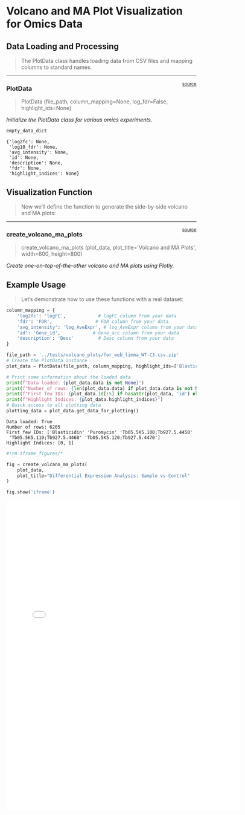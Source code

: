 # Volcano and MA Plot Visualization for Omics Data


<!-- WARNING: THIS FILE WAS AUTOGENERATED! DO NOT EDIT! -->

## Data Loading and Processing

> The PlotData class handles loading data from CSV files and mapping
> columns to standard names.

------------------------------------------------------------------------

<a
href="https://github.com/mtinti/ProjectUtility/blob/main/ProjectUtility/diff_expr.py#L15"
target="_blank" style="float:right; font-size:smaller">source</a>

### PlotData

>  PlotData (file_path, column_mapping=None, log_fdr=False,
>                highlight_ids=None)

*Initialize the PlotData class for various omics experiments.*

``` python
empty_data_dict
```

    {'log2fc': None,
     'log10_fdr': None,
     'avg_intensity': None,
     'id': None,
     'description': None,
     'fdr': None,
     'highlight_indices': None}

## Visualization Function

> Now we’ll define the function to generate the side-by-side volcano and
> MA plots:

------------------------------------------------------------------------

<a
href="https://github.com/mtinti/ProjectUtility/blob/main/ProjectUtility/diff_expr.py#L145"
target="_blank" style="float:right; font-size:smaller">source</a>

### create_volcano_ma_plots

>  create_volcano_ma_plots (plot_data, plot_title='Volcano and MA Plots',
>                               width=600, height=800)

*Create one-on-top-of-the-other volcano and MA plots using Plotly.*

## Example Usage

> Let’s demonstrate how to use these functions with a real dataset:

``` python
column_mapping = {
    'log2fc': 'logFC',            # logFC column from your data
    'fdr': 'FDR',                # FDR column from your data
    'avg_intensity': 'log_AveExpr', # log_AveExpr column from your data
    'id': 'Gene_id',            # Gene_acc column from your data
    'description': 'Desc'         # Desc column from your data
}

file_path = '../tests/volcano_plots/for_web_limma_WT-C3.csv.zip'
# Create the PlotData instance
plot_data = PlotData(file_path, column_mapping, highlight_ids=['Blasticidin','Puromycin'])

# Print some information about the loaded data
print(f"Data loaded: {plot_data.data is not None}")
print(f"Number of rows: {len(plot_data.data) if plot_data.data is not None else 0}")
print(f"First few IDs: {plot_data.id[:5] if hasattr(plot_data, 'id') else 'Not loaded'}")
print(f"Highlight Indices: {plot_data.highlight_indices}")
# Quick access to all plotting data
plotting_data = plot_data.get_data_for_plotting()
```

    Data loaded: True
    Number of rows: 6205
    First few IDs: ['Blasticidin' 'Puromycin' 'Tb05.5K5.100;Tb927.5.4450'
     'Tb05.5K5.110;Tb927.5.4460' 'Tb05.5K5.120;Tb927.5.4470']
    Highlight Indices: [0, 1]

``` python
#!rm iframe_figures/*
```

``` python
fig = create_volcano_ma_plots(
    plot_data,
    plot_title="Differential Expression Analysis: Sample vs Control"
)
```

``` python
fig.show('iframe')
```

<iframe
    scrolling="no"
    width="620px"
    height="820"
    src="iframe_figures/figure_12.html"
    frameborder="0"
    allowfullscreen
></iframe>
